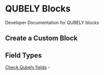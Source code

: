 # QUBELY Blocks
Developer Documentation for QUBELY blocks

## Create a Custom Block


## Field Types
 [Check Qubely fields](https://github.com/themeum/qubely/blob/devDocs/assets/reactjs/src/components/README.md) - 
